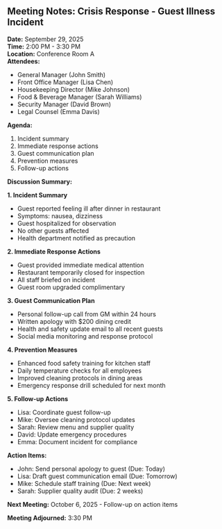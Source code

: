## Meeting Notes: Crisis Response - Guest Illness Incident

**Date:** September 29, 2025  
**Time:** 2:00 PM - 3:30 PM  
**Location:** Conference Room A  
**Attendees:**  
- General Manager (John Smith)  
- Front Office Manager (Lisa Chen)  
- Housekeeping Director (Mike Johnson)  
- Food & Beverage Manager (Sarah Williams)  
- Security Manager (David Brown)  
- Legal Counsel (Emma Davis)  

**Agenda:**  
1. Incident summary  
2. Immediate response actions  
3. Guest communication plan  
4. Prevention measures  
5. Follow-up actions  

**Discussion Summary:**  

**1. Incident Summary**  
- Guest reported feeling ill after dinner in restaurant  
- Symptoms: nausea, dizziness  
- Guest hospitalized for observation  
- No other guests affected  
- Health department notified as precaution  

**2. Immediate Response Actions**  
- Guest provided immediate medical attention  
- Restaurant temporarily closed for inspection  
- All staff briefed on incident  
- Guest room upgraded complimentary  

**3. Guest Communication Plan**  
- Personal follow-up call from GM within 24 hours  
- Written apology with $200 dining credit  
- Health and safety update email to all recent guests  
- Social media monitoring and response protocol  

**4. Prevention Measures**  
- Enhanced food safety training for kitchen staff  
- Daily temperature checks for all employees  
- Improved cleaning protocols in dining areas  
- Emergency response drill scheduled for next month  

**5. Follow-up Actions**  
- Lisa: Coordinate guest follow-up  
- Mike: Oversee cleaning protocol updates  
- Sarah: Review menu and supplier quality  
- David: Update emergency procedures  
- Emma: Document incident for compliance  

**Action Items:**  
- John: Send personal apology to guest (Due: Today)  
- Lisa: Draft guest communication email (Due: Tomorrow)  
- Mike: Schedule staff training (Due: Next week)  
- Sarah: Supplier quality audit (Due: 2 weeks)  

**Next Meeting:** October 6, 2025 - Follow-up on action items  

**Meeting Adjourned:** 3:30 PM